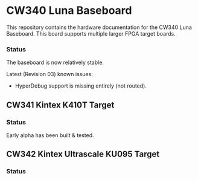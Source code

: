 # CW340 Luna Baseboard

This repository contains the hardware documentation for the CW340 Luna Baseboard. This board supports multiple larger FPGA target boards.

### Status

The baseboard is now relatively stable. 

Latest (Revision 03) known issues:

 * HyperDebug support is missing entirely (not routed).


## CW341 Kintex K410T Target

### Status

Early alpha has been built & tested.


## CW342 Kintex Ultrascale KU095 Target

### Status

 